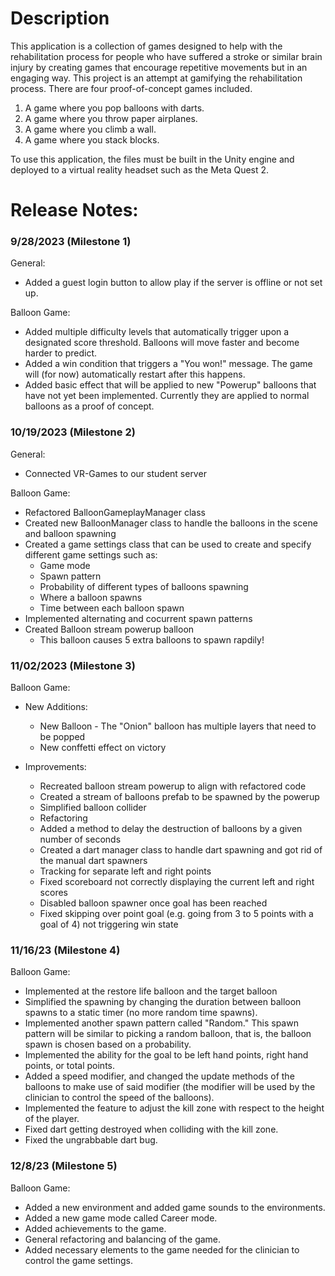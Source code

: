 # Description
This application is a collection of games designed to help with the rehabilitation process for people who have suffered a stroke or similar brain injury by creating games that encourage repetitive movements but in an engaging way. This project is an attempt at gamifying the rehabilitation process. There are four proof-of-concept games included. 
1. A game where you pop balloons with darts.
2. A game where you throw paper airplanes.
3. A game where you climb a wall.
4. A game where you stack blocks.

To use this application, the files must be built in the Unity engine and deployed to a virtual reality headset such as the Meta Quest 2.

# Release Notes:

### 9/28/2023 (Milestone 1)

General:
* Added a guest login button to allow play if the server is offline or not set up.

Balloon Game:
  * Added multiple difficulty levels that automatically trigger upon a designated score threshold. Balloons will move faster and become harder to predict.
  * Added a win condition that triggers a "You won!" message. The game will (for now) automatically restart after this happens.
  * Added basic effect that will be applied to new "Powerup" balloons that have not yet been implemented. Currently they are applied to normal balloons as a proof of concept.
    
### 10/19/2023 (Milestone 2)

General:
* Connected VR-Games to our student server

Balloon Game:
* Refactored BalloonGameplayManager class
* Created new BalloonManager class to handle the balloons in the scene and balloon spawning
* Created a game settings class that can be used to create and specify different game settings such as:
  * Game mode
  * Spawn pattern
  * Probability of different types of balloons spawning
  * Where a balloon spawns
  * Time between each balloon spawn
* Implemented alternating and cocurrent spawn patterns
* Created Balloon stream powerup balloon
  * This balloon causes 5 extra balloons to spawn rapdily!

### 11/02/2023 (Milestone 3)

Balloon Game:
  * New Additions:
      * New Balloon - The "Onion" balloon has multiple layers that need to be popped
      * New conffetti effect on victory

 
  * Improvements:
      * Recreated balloon stream powerup to align with refactored code
      * Created a stream of balloons prefab to be spawned by the powerup
      * Simplified balloon collider
      * Refactoring
      * Added a method to delay the destruction of balloons by a given number of seconds 
      * Created a dart manager class to handle dart spawning and got rid of the manual dart spawners
      * Tracking for separate left and right points
      * Fixed scoreboard not correctly displaying the current left and right scores
      * Disabled balloon spawner once goal has been reached
      * Fixed skipping over point goal (e.g. going from 3 to 5 points with a goal of 4) not triggering win state
   
### 11/16/23 (Milestone 4)

Balloon Game:
* Implemented at the restore life balloon and the target balloon
* Simplified the spawning by changing the duration between balloon spawns to a static timer (no more random time spawns).
* Implemented another spawn pattern called "Random." This spawn pattern will be similar to picking a random balloon, that is, the balloon spawn is chosen based on a probability.
* Implemented the ability for the goal to be left hand points, right hand points, or total points.
* Added a speed modifier, and changed the update methods of the balloons to make use of said modifier (the modifier will be used by the clinician to control the speed of the balloons).
* Implemented the feature to adjust the kill zone with respect to the height of the player.
* Fixed dart getting destroyed when colliding with the kill zone.
*  Fixed the ungrabbable dart bug.

### 12/8/23 (Milestone 5)
Balloon Game:
* Added a new environment and added game sounds to the environments.
* Added a new game mode called Career mode.
* Added achievements to the game.
* General refactoring and balancing of the game.
* Added necessary elements to the game needed for the clinician to control the game settings.
